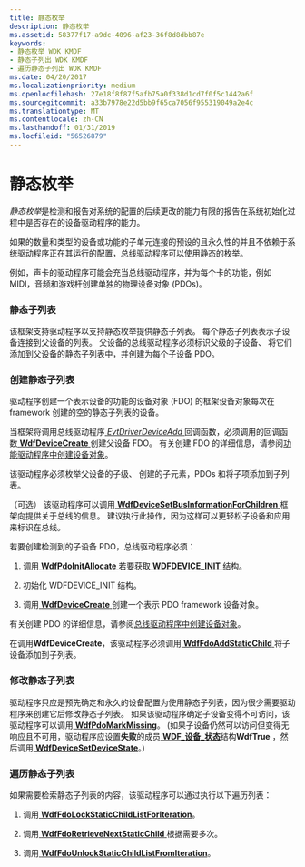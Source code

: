 ```yaml
---
title: 静态枚举
description: 静态枚举
ms.assetid: 58377f17-a9dc-4096-af23-36f8d8dbb87e
keywords:
- 静态枚举 WDK KMDF
- 静态子列出 WDK KMDF
- 遍历静态子列出 WDK KMDF
ms.date: 04/20/2017
ms.localizationpriority: medium
ms.openlocfilehash: 27e18f8f87f5afb75a0f338d1cd7f0f5c1442a6f
ms.sourcegitcommit: a33b7978e22d5bb9f65ca7056f955319049a2e4c
ms.translationtype: MT
ms.contentlocale: zh-CN
ms.lasthandoff: 01/31/2019
ms.locfileid: "56526879"
---
```

# <a name="static-enumeration"></a>静态枚举


*静态枚举*是检测和报告对系统的配置的后续更改的能力有限的报告在系统初始化过程中是否存在的设备驱动程序的能力。

如果的数量和类型的设备或功能的子单元连接的预设的且永久性的并且不依赖于系统驱动程序正在其运行的配置，总线驱动程序可以使用静态的枚举。

例如，声卡的驱动程序可能会充当总线驱动程序，并为每个卡的功能，例如 MIDI，音频和游戏杆创建单独的物理设备对象 (PDOs)。

### <a name="static-child-lists"></a>静态子列表

该框架支持驱动程序以支持静态枚举提供静态子列表。 每个静态子列表表示子设备连接到父设备的列表。 父设备的总线驱动程序必须标识父级的子设备、 将它们添加到父设备的静态子列表中，并创建为每个子设备 PDO。

### <a name="creating-a-static-child-list"></a>创建静态子列表

驱动程序创建一个表示设备的功能的设备对象 (FDO) 的框架设备对象每次在 framework 创建的空的静态子列表的设备。

当框架将调用总线驱动程序[ *EvtDriverDeviceAdd* ](https://msdn.microsoft.com/library/windows/hardware/ff541693)回调函数，必须调用的回调函数[ **WdfDeviceCreate** ](https://msdn.microsoft.com/library/windows/hardware/ff545926)创建父设备 FDO。 有关创建 FDO 的详细信息，请参阅[功能驱动程序中创建设备对象](creating-device-objects-in-a-function-driver.md)。

该驱动程序必须枚举父设备的子级、 创建的子元素，PDOs 和将子项添加到子列表。

（可选） 该驱动程序可以调用[ **WdfDeviceSetBusInformationForChildren** ](https://msdn.microsoft.com/library/windows/hardware/ff546868)框架向提供关于总线的信息。 建议执行此操作，因为这样可以更轻松子设备和应用来标识在总线。

若要创建检测到的子设备 PDO，总线驱动程序必须：

1.  调用[ **WdfPdoInitAllocate** ](https://msdn.microsoft.com/library/windows/hardware/ff548786)若要获取[ **WDFDEVICE\_INIT** ](https://msdn.microsoft.com/library/windows/hardware/ff546951)结构。

2.  初始化 WDFDEVICE\_INIT 结构。

3.  调用[ **WdfDeviceCreate** ](https://msdn.microsoft.com/library/windows/hardware/ff545926)创建一个表示 PDO framework 设备对象。

有关创建 PDO 的详细信息，请参阅[总线驱动程序中创建设备对象](creating-device-objects-in-a-bus-driver.md)。

在调用**WdfDeviceCreate**，该驱动程序必须调用[ **WdfFdoAddStaticChild** ](https://msdn.microsoft.com/library/windows/hardware/ff547225)将子设备添加到子列表。

### <a name="modifying-a-static-child-list"></a>修改静态子列表

驱动程序只应是预先确定和永久的设备配置为使用静态子列表，因为很少需要驱动程序来创建它后修改静态子列表。 如果该驱动程序确定子设备变得不可访问，该驱动程序可以调用[ **WdfPdoMarkMissing**](https://msdn.microsoft.com/library/windows/hardware/ff548809)。 (如果子设备仍然可以访问但变得无响应且不可用，驱动程序应设置**失败**的成员[ **WDF\_设备\_状态**](https://msdn.microsoft.com/library/windows/hardware/ff551284)结构**WdfTrue** ，然后调用[ **WdfDeviceSetDeviceState**](https://msdn.microsoft.com/library/windows/hardware/ff546884)。)

### <a name="traversing-a-static-child-list"></a>遍历静态子列表

如果需要检索静态子列表的内容，该驱动程序可以通过执行以下遍历列表：

1.  调用[ **WdfFdoLockStaticChildListForIteration**](https://msdn.microsoft.com/library/windows/hardware/ff547282)。

2.  调用[ **WdfFdoRetrieveNextStaticChild** ](https://msdn.microsoft.com/library/windows/hardware/ff547293)根据需要多次。

3.  调用[ **WdfFdoUnlockStaticChildListFromIteration**](https://msdn.microsoft.com/library/windows/hardware/ff547297)。

 

 





